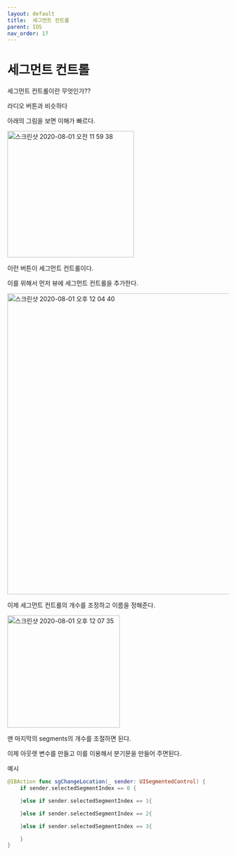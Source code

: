 ```yaml
---
layout: default
title:  세그먼트 컨트롤
parent: IOS
nav_order: 17
---
```


# 세그먼트 컨트롤

세그먼트 컨트롤이란 무엇인가??

라디오 버튼과 비슷하다

아래의 그림을 보면 이해가 빠르다.

<img width="288" alt="스크린샷 2020-08-01 오전 11 59 38" src="https://user-images.githubusercontent.com/16849874/89092691-f851a980-d3ee-11ea-9fe6-2627dafae3fb.png">

이런 버튼이 세그먼트 컨트롤이다.

이를 위해서 먼저 뷰에 세그먼트 컨트롤을 추가한다.

<img width="686" alt="스크린샷 2020-08-01 오후 12 04 40" src="https://user-images.githubusercontent.com/16849874/89092716-2f27bf80-d3ef-11ea-90b0-ed7c010aaa7a.png">

이제 세그먼트 컨트롤의 개수를 조정하고 이름을 정해준다.

<img width="256" alt="스크린샷 2020-08-01 오후 12 07 35" src="https://user-images.githubusercontent.com/16849874/89092783-cdb42080-d3ef-11ea-8eaa-fe75be9e01e4.png">

맨 마지막의 segments의 개수를 조절하면 된다.

이제 아웃렛 변수를 만들고 이를 이용해서 분기문을 만들어 주면된다.

예시

```swift
@IBAction func sgChangeLocation(_ sender: UISegmentedControl) {
    if sender.selectedSegmentIndex == 0 {

    }else if sender.selectedSegmentIndex == 1{

    }else if sender.selectedSegmentIndex == 2{

    }else if sender.selectedSegmentIndex == 3{

    }
}
```